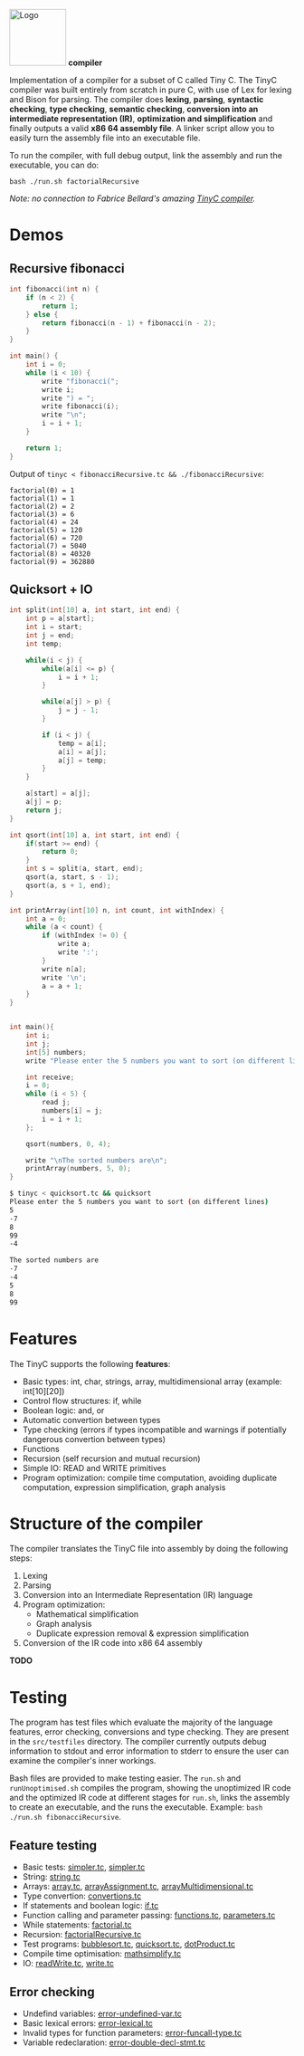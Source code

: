 <img src="https://github.com/bonaert/tinyc-compiler/raw/master/logo.png" height="100" alt="Logo"> **compiler**

Implementation of a compiler for a subset of C called Tiny C. The TinyC compiler was built entirely from scratch in pure C, with use of Lex for lexing and Bison for parsing. The compiler does **lexing**, **parsing**, **syntactic checking**, **type checking**, **semantic checking**, **conversion into an intermediate representation (IR)**, **optimization and simplification** and finally outputs a valid **x86 64 assembly file**. A linker script allow you to easily turn the assembly file into an executable file.

To run the compiler, with full debug output, link the assembly and run the executable, you can do:

`bash ./run.sh factorialRecursive`

*Note: no connection to Fabrice Bellard's amazing [TinyC compiler](https://bellard.org/tcc/).*

# Demos

## Recursive fibonacci

```c
int fibonacci(int n) {
    if (n < 2) {
        return 1;
    } else {
        return fibonacci(n - 1) + fibonacci(n - 2);
    }
}

int main() {
    int i = 0;
    while (i < 10) {
        write "fibonacci(";
        write i;
        write ") = ";
        write fibonacci(i);
        write "\n";
        i = i + 1;
    }

    return 1;
}
```

Output of `tinyc < fibonacciRecursive.tc && ./fibonacciRecursive`:
```
factorial(0) = 1
factorial(1) = 1
factorial(2) = 2
factorial(3) = 6
factorial(4) = 24
factorial(5) = 120
factorial(6) = 720
factorial(7) = 5040
factorial(8) = 40320
factorial(9) = 362880
```

## Quicksort + IO

```c
int split(int[10] a, int start, int end) {
    int p = a[start];
    int i = start;
    int j = end;
    int temp;

    while(i < j) {
        while(a[i] <= p) {
            i = i + 1;
        }

        while(a[j] > p) {
            j = j - 1;
        }

        if (i < j) {
            temp = a[i];
            a[i] = a[j];
            a[j] = temp;
        }
    }

    a[start] = a[j];
    a[j] = p;
    return j;
}

int qsort(int[10] a, int start, int end) {
    if(start >= end) {
        return 0;
    }
    int s = split(a, start, end);
    qsort(a, start, s - 1);
    qsort(a, s + 1, end);
}

int printArray(int[10] n, int count, int withIndex) {
    int a = 0;
    while (a < count) {
        if (withIndex != 0) {
            write a;
            write ':';
        }  
        write n[a];
        write '\n';
        a = a + 1;
    }
}


int main(){
    int i;
    int j;
    int[5] numbers;
    write "Please enter the 5 numbers you want to sort (on different lines)\n";

    int receive;
    i = 0;
    while (i < 5) {
        read j;
        numbers[i] = j;
        i = i + 1;
    };

    qsort(numbers, 0, 4);

    write "\nThe sorted numbers are\n";
    printArray(numbers, 5, 0);
}
```

```bash
$ tinyc < quicksort.tc && quicksort 
Please enter the 5 numbers you want to sort (on different lines)
5
-7
8
99
-4

The sorted numbers are
-7
-4
5
8
99
```


# Features

The TinyC supports the following **features**:
- Basic types: int, char, strings, array, multidimensional array (example: int[10][20])
- Control flow structures: if, while
- Boolean logic: and, or
- Automatic convertion between types
- Type checking (errors if types incompatible and warnings if potentially dangerous convertion between types)
- Functions
- Recursion (self recursion and mutual recursion)
- Simple IO: READ and WRITE primitives
- Program optimization: compile time computation, avoiding duplicate computation, expression simplification, graph analysis

# Structure of the compiler

The compiler translates the TinyC file into assembly by doing the following steps:

1. Lexing
2. Parsing
3. Conversion into an Intermediate Representation (IR) language
4. Program optimization:
    - Mathematical simplification
    - Graph analysis
    - Duplicate expression removal & expression simplification
5. Conversion of the IR code into x86 64 assembly

**TODO**

# Testing

The program has test files which evaluate the majority of the language features, error checking, conversions and type checking. They are present in the `src/testfiles` directory. The compiler currently outputs debug information to stdout and error information to stderr to ensure the user can examine the compiler's inner workings.

Bash files are provided to make testing easier. The `run.sh` and `runUnoptimised.sh` compiles the program, showing the unoptimized IR code and the optimized IR code at different stages for `run.sh`, links the assembly to create an executable, and the runs the executable. Example: `bash ./run.sh fibonacciRecursive`.

## Feature testing

- Basic tests: [simpler.tc](https://github.com/bonaert/tinyc-compiler/blob/master/src/testfiles/simpler.tc), [simpler.tc](https://github.com/bonaert/tinyc-compiler/blob/master/src/testfiles/simpler.tc)
- String: [string.tc](https://github.com/bonaert/tinyc-compiler/blob/master/src/testfiles/string.tc)
- Arrays: [array.tc](https://github.com/bonaert/tinyc-compiler/blob/master/src/testfiles/array.tc), [arrayAssignment.tc](https://github.com/bonaert/tinyc-compiler/blob/master/src/testfiles/arrayAssignment.tc), [arrayMultidimensional.tc](https://github.com/bonaert/tinyc-compiler/blob/master/src/testfiles/arrayMultidimensional.tc)
- Type convertion: [convertions.tc](https://github.com/bonaert/tinyc-compiler/blob/master/src/testfiles/convertions.tc)
- If statements and boolean logic: [if.tc](https://github.com/bonaert/tinyc-compiler/blob/master/src/testfiles/if.tc)
- Function calling and parameter passing: [functions.tc](https://github.com/bonaert/tinyc-compiler/blob/master/src/testfiles/functions.tc), [parameters.tc](https://github.com/bonaert/tinyc-compiler/blob/master/src/testfiles/parameters.tc)
- While statements: [factorial.tc](https://github.com/bonaert/tinyc-compiler/blob/master/src/testfiles/factorial.tc)
- Recursion: [factorialRecursive.tc](https://github.com/bonaert/tinyc-compiler/blob/master/src/testfiles/factorialRecursive.tc)
- Test programs: [bubblesort.tc](https://github.com/bonaert/tinyc-compiler/blob/master/src/testfiles/bubblesort.tc), [quicksort.tc](https://github.com/bonaert/tinyc-compiler/blob/master/src/testfiles/quicksort.tc), [dotProduct.tc](https://github.com/bonaert/tinyc-compiler/blob/master/src/testfiles/dotProduct.tc)
- Compile time optimisation: [mathsimplify.tc](https://github.com/bonaert/tinyc-compiler/blob/master/src/testfiles/mathsimplify.tc)
- IO: [readWrite.tc](https://github.com/bonaert/tinyc-compiler/blob/master/src/testfiles/readWrite.tc), [write.tc](https://github.com/bonaert/tinyc-compiler/blob/master/src/testfiles/write.tc)


## Error checking

- Undefind variables: [error-undefined-var.tc](https://github.com/bonaert/tinyc-compiler/blob/master/src/testfiles/error-undefined-var.tc)
- Basic lexical errors: [error-lexical.tc](https://github.com/bonaert/tinyc-compiler/blob/master/src/testfiles/error-lexical.tc)
- Invalid types for function parameters: [error-funcall-type.tc](https://github.com/bonaert/tinyc-compiler/blob/master/src/testfiles/error-funcall-type.tc)
- Variable redeclaration: [error-double-decl-stmt.tc](https://github.com/bonaert/tinyc-compiler/blob/master/src/testfiles/error-double-decl-stmt.tc)

